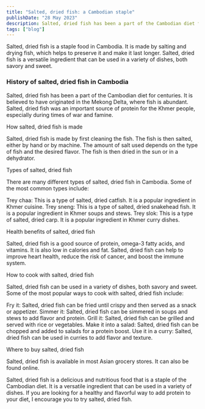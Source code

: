 ```yaml
---
title: "Salted, dried fish: a Cambodian staple"
publishDate: "28 May 2023"
description: Salted, dried fish has been a part of the Cambodian diet for centuries
tags: ["blog"]
---
```


Salted, dried fish is a staple food in Cambodia. It is made by salting and drying fish, which helps to preserve it and make it last longer. Salted, dried fish is a versatile ingredient that can be used in a variety of dishes, both savory and sweet.

### History of salted, dried fish in Cambodia

Salted, dried fish has been a part of the Cambodian diet for centuries. It is believed to have originated in the Mekong Delta, where fish is abundant. Salted, dried fish was an important source of protein for the Khmer people, especially during times of war and famine.

How salted, dried fish is made

Salted, dried fish is made by first cleaning the fish. The fish is then salted, either by hand or by machine. The amount of salt used depends on the type of fish and the desired flavor. The fish is then dried in the sun or in a dehydrator.

Types of salted, dried fish

There are many different types of salted, dried fish in Cambodia. Some of the most common types include:

Trey chaa: This is a type of salted, dried catfish. It is a popular ingredient in Khmer cuisine. Trey sneng: This is a type of salted, dried snakehead fish. It is a popular ingredient in Khmer soups and stews. Trey slok: This is a type of salted, dried carp. It is a popular ingredient in Khmer curry dishes.

Health benefits of salted, dried fish

Salted, dried fish is a good source of protein, omega-3 fatty acids, and vitamins. It is also low in calories and fat. Salted, dried fish can help to improve heart health, reduce the risk of cancer, and boost the immune system.

How to cook with salted, dried fish

Salted, dried fish can be used in a variety of dishes, both savory and sweet. Some of the most popular ways to cook with salted, dried fish include:

Fry it: Salted, dried fish can be fried until crispy and then served as a snack or appetizer. Simmer it: Salted, dried fish can be simmered in soups and stews to add flavor and protein. Grill it: Salted, dried fish can be grilled and served with rice or vegetables. Make it into a salad: Salted, dried fish can be chopped and added to salads for a protein boost. Use it in a curry: Salted, dried fish can be used in curries to add flavor and texture.

Where to buy salted, dried fish

Salted, dried fish is available in most Asian grocery stores. It can also be found online.

Salted, dried fish is a delicious and nutritious food that is a staple of the Cambodian diet. It is a versatile ingredient that can be used in a variety of dishes. If you are looking for a healthy and flavorful way to add protein to your diet, I encourage you to try salted, dried fish.
